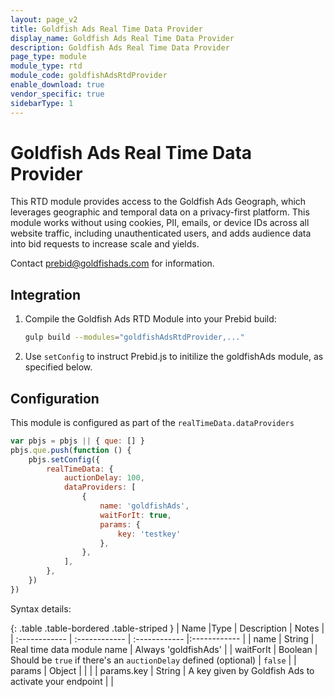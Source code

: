 ```yaml
---
layout: page_v2
title: Goldfish Ads Real Time Data Provider
display_name: Goldfish Ads Real Time Data Provider
description: Goldfish Ads Real Time Data Provider
page_type: module
module_type: rtd
module_code: goldfishAdsRtdProvider
enable_download: true
vendor_specific: true
sidebarType: 1
---
```


# Goldfish Ads Real Time Data Provider

This RTD module provides access to the Goldfish Ads Geograph, which leverages geographic and temporal data on a privacy-first platform. This module works without using cookies, PII, emails, or device IDs across all website traffic, including unauthenticated users, and adds audience data into bid requests to increase scale and yields.

Contact <prebid@goldfishads.com> for information.

## Integration

1. Compile the Goldfish Ads RTD Module into your Prebid build:

   ```bash
   gulp build --modules="goldfishAdsRtdProvider,..."
   ```

2. Use `setConfig` to instruct Prebid.js to initilize the goldfishAds module, as specified below.

## Configuration

This module is configured as part of the `realTimeData.dataProviders`

```javascript
var pbjs = pbjs || { que: [] }
pbjs.que.push(function () {
    pbjs.setConfig({
        realTimeData: {
            auctionDelay: 100,
            dataProviders: [
                {
                    name: 'goldfishAds',
                    waitForIt: true,
                    params: {
                        key: 'testkey'
                    },
                },
            ],
        },
    })
})
```

Syntax details:

{: .table .table-bordered .table-striped }
| Name |Type | Description | Notes |
| :------------ | :------------ | :------------ |:------------ |
| name | String | Real time data module name | Always 'goldfishAds' |
| waitForIt | Boolean | Should be `true` if there's an `auctionDelay` defined (optional) | `false` |
| params | Object | | |
| params.key | String | A key given by Goldfish Ads to activate your endpoint | |
